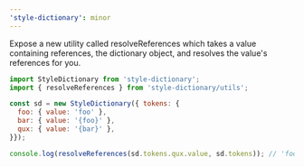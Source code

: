 ```yaml
---
'style-dictionary': minor
---
```


Expose a new utility called resolveReferences which takes a value containing references, the dictionary object, and resolves the value's references for you.

```js
import StyleDictionary from 'style-dictionary';
import { resolveReferences } from 'style-dictionary/utils';

const sd = new StyleDictionary({ tokens: {
  foo: { value: 'foo' },
  bar: { value: '{foo}' },
  qux: { value: '{bar}' },
}});

console.log(resolveReferences(sd.tokens.qux.value, sd.tokens)); // 'foo'
```
